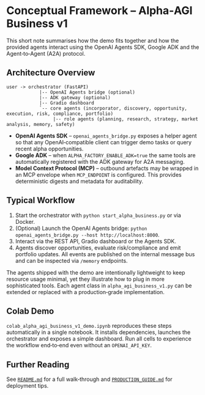 # Conceptual Framework – Alpha‑AGI Business v1

This short note summarises how the demo fits together and how the provided agents interact using the OpenAI Agents SDK,
  Google ADK and the Agent‑to‑Agent (A2A) protocol.

## Architecture Overview

```
user -> orchestrator (FastAPI)
            |-- OpenAI Agents bridge (optional)
            |-- ADK gateway (optional)
            |-- Gradio dashboard
            `-- core agents (incorporator, discovery, opportunity, execution, risk, compliance, portfolio)
                 |-- role agents (planning, research, strategy, market analysis, memory, safety)
```

* **OpenAI Agents SDK** – `openai_agents_bridge.py` exposes a helper agent so that any OpenAI‑compatible client can
  trigger demo tasks or query recent alpha opportunities.
* **Google ADK** – when `ALPHA_FACTORY_ENABLE_ADK=true` the same tools are automatically registered with the ADK gateway
  for A2A messaging.
* **Model Context Protocol (MCP)** – outbound artefacts may be wrapped in an MCP envelope when `MCP_ENDPOINT` is
  configured. This provides deterministic digests and metadata for auditability.

## Typical Workflow

1. Start the orchestrator with `python start_alpha_business.py` or via Docker.
2. (Optional) Launch the OpenAI Agents bridge: `python openai_agents_bridge.py --host http://localhost:8000`.
3. Interact via the REST API, Gradio dashboard or the Agents SDK.
4. Agents discover opportunities, evaluate risk/compliance and emit portfolio updates. All events are published on the
  internal message bus and can be inspected via `/memory` endpoints.

The agents shipped with the demo are intentionally lightweight to keep resource usage minimal, yet they illustrate how
  to plug in more sophisticated tools. Each agent class in `alpha_agi_business_v1.py` can be extended or replaced with a
  production‑grade implementation.

## Colab Demo

`colab_alpha_agi_business_v1_demo.ipynb` reproduces these steps automatically in a single notebook. It installs
  dependencies, launches the orchestrator and exposes a simple dashboard. Run all cells to experience the workflow
  end‑to‑end even without an `OPENAI_API_KEY`.

## Further Reading

See [`README.md`](README.md) for a full walk‑through and [`PRODUCTION_GUIDE.md`](PRODUCTION_GUIDE.md) for deployment
  tips.
